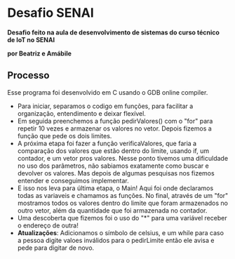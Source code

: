 # Desafio SENAI
**Desafio feito na aula de desenvolvimento de sistemas do curso técnico de IoT no SENAI**

**por Beatriz e Amábile**

## Processo
Esse programa foi desenvolvido em C usando o GDB online compiler.

- Para iniciar, separamos o codigo em funções, para facilitar a organização, entendimento e deixar flexível.
- Em seguida preenchemos a função pedirValores() com o "for" para repetir 10 vezes e armazenar os valores no vetor. Depois fizemos a função que pede os dois limites.
- A próxima etapa foi fazer a função verificaValores, que faria a comparação dos valores que estão dentro do limite, usando if, um contador, e um vetor pros valores. Nesse ponto tivemos uma dificuldade no uso dos parâmetros, não sabiamos exatamente como buscar e devolver os valores. Mas depois de algumas pesquisas nos fizemos entender e conseguimos implementar.
- E isso nos leva para última etapa, o Main! Aqui foi onde declaramos todas as variaveis e chamamos as funções. No final, através de um "for" mostramos todos os valores dentro do limite que foram armazenados no outro vetor, além da quantidade que foi armazenada no contador.
- Uma descoberta que fizemos foi o uso do "*" para uma variável receber o endereço de outra!
- **Atualizações**: Adicionamos o símbolo de celsius, e um while para caso a pessoa digite valoes inválidos para o pedirLimite então ele avisa e pede para digitar de novo.

